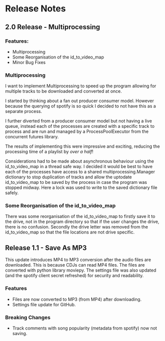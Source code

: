 # Release Notes


## 2.0 Release - Multiprocessing

### Features:
- Multiprocessing
- Some Reorganisation of the id_to_video_map
- Minor Bug Fixes


### Multiprocessing

I want to implement Multiprocessing to speed up the program allowing for multiple tracks to be downloaded and converted at once.

I started by thinking about a fan out producer consumer model. However because the querying of spotify is so quick I decided to not have this as a separate process.

I further diverted from a producer consumer model but not having a live queue, instead each of the processes are created with a specific track to process and are run and managed by a ProcessPoolExecutor from the concurrent futures library. 

The results of implementing this were impressive and exciting, reducing the processing time of a playlist by *over a half*!

Considerations had to be made about asynchronous behaviour using the id_to_video_map in a thread safe way. I decided it would be best to have each of the processes have access to a shared multiprocessing.Manager dictionary to stop duplication of tracks and allow the uptodate id_to_video_map to be saved by the process in case the program was stopped midway. Here a lock was used to write to the saved dictionary file safely.

### Some Reorganisation of the id_to_video_map

There was some reorganisation of the id_to_video_map to firstly save it to the drive, not in the program directory so that if the user changes the drive, there is no confusion. Secondly the drive letter was removed from the id_to_video_map so that the file locations are not drive specific.



## Release 1.1 - Save As MP3 


This update introduces MP4 to MP3 conversion after the audio files are downloaded. This is because CDJs can read MP4 files. The files are converted with python library moviepy. 
The settings file was also updated (and the spotify client secret refreshed) for security and readability. 

### Features

 - Files are now converted to MP3 (from MP4) after downloading.
 - Settings file update for GitHub.

### Breaking Changes

 - Track comments with song popularity (metadata from spotify) now not saving.
